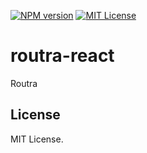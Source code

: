 [![NPM version](https://img.shields.io/npm/v/routra-react?color=%23cb3837&style=flat-square)](https://www.npmjs.com/package/routra-react)
[![MIT License](https://img.shields.io/badge/license-MIT-999999?style=flat-square)](./LICENSE)

# routra-react

Routra

## License

MIT License.
